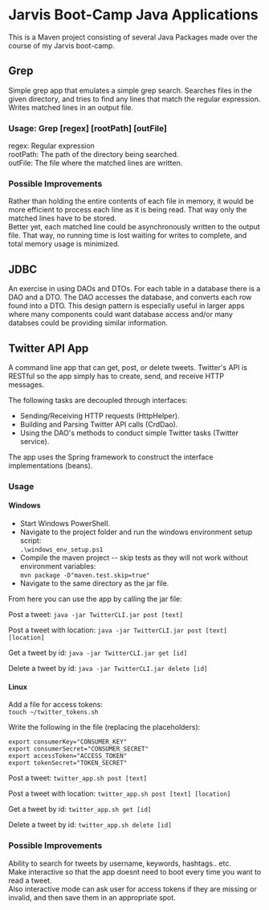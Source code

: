# Jarvis Boot-Camp Java Applications
This is a Maven project consisting of several Java Packages made over the course of my Jarvis boot-camp.
## Grep
Simple grep app that emulates a simple grep search. Searches files in the given directory,
and tries to find any lines that match the regular expression. Writes matched lines in
an output file.
### Usage: Grep [regex] [rootPath] [outFile]
 regex: Regular expression  
 rootPath: The path of the directory being searched.  
 outFile: The file where the matched lines are written.
### Possible Improvements
Rather than holding the entire contents of each file in memory, it would be more efficient
to process each line as it is being read. That way only the matched lines have to be stored.  
Better yet, each matched line could be asynchronously written to the output file. That way,
no running time is lost waiting for writes to complete, and total memory usage is minimized.
## JDBC
An exercise in using DAOs and DTOs. For each table in a database there is a DAO and a DTO.
The DAO accesses the database, and converts each row found into a DTO. This design pattern
is especially useful in larger apps where many components could want database access and/or many
databses could be providing similar information.
## Twitter API App
A command line app that can get, post, or delete tweets. Twitter's API is RESTful so the app
simply has to create, send, and receive HTTP messages.  

The following tasks are decoupled through interfaces:
 - Sending/Receiving HTTP requests (HttpHelper).
 - Building and Parsing Twitter API calls (CrdDao).
 - Using the DAO's methods to conduct simple Twitter tasks (Twitter service).

The app uses the Spring framework to construct the interface implementations (beans).
### Usage 
#### Windows
 - Start Windows PowerShell.  
 - Navigate to the project folder and run the windows environment
setup script:  
  `.\windows_env_setup.ps1`
 - Compile the maven project -- skip tests as they will not work without environment variables:  
  `mvn package -D"maven.test.skip=true"`
 - Navigate to the same directory as the jar file.
 
From here you can use the app by calling the jar file:  

Post a tweet:
` java -jar TwitterCLI.jar post [text] `  

Post a tweet with location:
`java -jar TwitterCLI.jar post [text] [location]`  

Get a tweet by id:
`java -jar TwitterCLI.jar get [id]`  

Delete a tweet by id:
`java -jar TwitterCLI.jar delete [id]`

#### Linux
Add a file for access tokens:  
`touch ~/twitter_tokens.sh`

Write the following in the file (replacing the placeholders):
```
export consumerKey="CONSUMER_KEY"
export consumerSecret="CONSUMER_SECRET"
export accessToken="ACCESS_TOKEN"
export tokenSecret="TOKEN_SECRET"
```
Post a tweet:
`twitter_app.sh post [text] `  

Post a tweet with location:
`twitter_app.sh post [text] [location]`  

Get a tweet by id:
`twitter_app.sh get [id]`  

Delete a tweet by id:
`twitter_app.sh delete [id]`

### Possible Improvements
Ability to search for tweets by username, keywords, hashtags.. etc.  
Make interactive so that the app doesnt need to boot every time you want to read a tweet.  
Also interactive mode can ask user for access tokens if they are missing or invalid, and
then save them in an appropriate spot.
